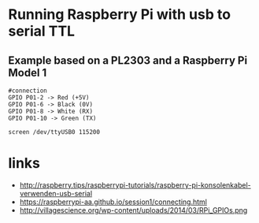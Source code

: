 # Running Raspberry Pi with usb to serial TTL

## Example based on a PL2303 and a Raspberry Pi Model 1

```
#connection
GPIO P01-2 -> Red (+5V)
GPIO P01-6 -> Black (0V)
GPIO P01-8 -> White (RX)
GPIO P01-10 -> Green (TX) 
```

```
screen /dev/ttyUSB0 115200
```

# links

* http://raspberry.tips/raspberrypi-tutorials/raspberry-pi-konsolenkabel-verwenden-usb-serial
* https://raspberrypi-aa.github.io/session1/connecting.html
* http://villagescience.org/wp-content/uploads/2014/03/RPi_GPIOs.png
